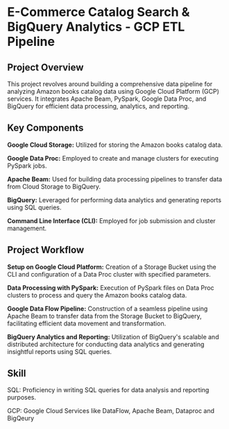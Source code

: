 # E-Commerce Catalog Search & BigQuery Analytics - GCP ETL Pipeline

## Project Overview
This project revolves around building a comprehensive data pipeline for analyzing Amazon books catalog data using Google Cloud Platform (GCP) services. It integrates Apache Beam, PySpark, Google Data Proc, and BigQuery for efficient data processing, analytics, and reporting.

## Key Components
**Google Cloud Storage:** Utilized for storing the Amazon books catalog data.

**Google Data Proc:** Employed to create and manage clusters for executing PySpark jobs.

**Apache Beam:** Used for building data processing pipelines to transfer data from Cloud Storage to BigQuery.

**BigQuery:** Leveraged for performing data analytics and generating reports using SQL queries.

**Command Line Interface (CLI):** Employed for job submission and cluster management.

## Project Workflow
**Setup on Google Cloud Platform:** Creation of a Storage Bucket using the CLI and configuration of a Data Proc cluster with specified parameters.

**Data Processing with PySpark:** Execution of PySpark files on Data Proc clusters to process and query the Amazon books catalog data.

**Google Data Flow Pipeline:** Construction of a seamless pipeline using Apache Beam to transfer data from the Storage Bucket to BigQuery, facilitating efficient data movement and transformation.

**BigQuery Analytics and Reporting:** Utilization of BigQuery's scalable and distributed architecture for conducting data analytics and generating insightful reports using SQL queries.

## Skill
SQL: Proficiency in writing SQL queries for data analysis and reporting purposes.

GCP: Google Cloud Services like DataFlow, Apache Beam, Dataproc and BigQeury
